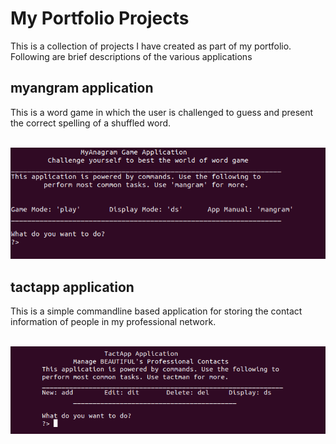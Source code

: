 # My Portfolio Projects

This is a collection of projects I have created as part of my portfolio. Following are brief descriptions of the various applications

## myangram application
This is a word game in which the user is challenged to guess and present the correct spelling of a shuffled word. 

<br /><img src="myangram/applogic/img/app_home.png" alt="myangram home section"><br />

## tactapp application
This is a simple commandline based application for storing the contact information of people in my professional network. 

<br /><img src="tactapp/applogic/img/main.png" alt="tactapp home section"><br />
